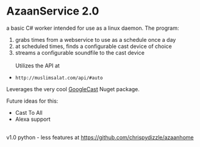 # AzaanService 2.0
a basic C# worker intended for use as a linux daemon. The program: 
1. grabs times from a webservice to use as a schedule once a day 
2. at scheduled times, finds a configurable cast device of choice
3. streams a configurable soundfile to the cast device 
<br /><br />Utilizes the API at 
-     http://muslimsalat.com/api/#auto

Leverages the very cool [GoogleCast](https://github.com/kakone/GoogleCast) Nuget package. 

Future ideas for this:
- Cast To All
- Alexa support
 
<br />v1.0 python - less features at https://github.com/chrispydizzle/azaanhome